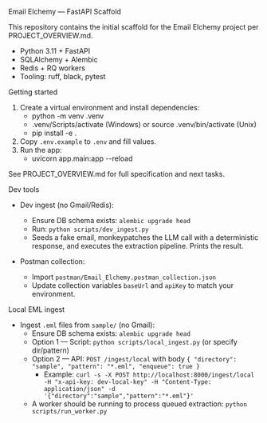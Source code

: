 Email Elchemy — FastAPI Scaffold

This repository contains the initial scaffold for the Email Elchemy project per PROJECT_OVERVIEW.md.

- Python 3.11 + FastAPI
- SQLAlchemy + Alembic
- Redis + RQ workers
- Tooling: ruff, black, pytest

Getting started

1. Create a virtual environment and install dependencies:
   - python -m venv .venv
   - .venv/Scripts/activate  (Windows) or source .venv/bin/activate (Unix)
   - pip install -e .
2. Copy `.env.example` to `.env` and fill values.
3. Run the app:
   - uvicorn app.main:app --reload

See PROJECT_OVERVIEW.md for full specification and next tasks.

Dev tools

- Dev ingest (no Gmail/Redis):
  - Ensure DB schema exists: `alembic upgrade head`
  - Run: `python scripts/dev_ingest.py`
  - Seeds a fake email, monkeypatches the LLM call with a deterministic response, and executes the extraction pipeline. Prints the result.

- Postman collection:
  - Import `postman/Email_Elchemy.postman_collection.json`
  - Update collection variables `baseUrl` and `apiKey` to match your environment.

Local EML ingest

- Ingest `.eml` files from `sample/` (no Gmail):
  - Ensure DB schema exists: `alembic upgrade head`
  - Option 1 — Script: `python scripts/local_ingest.py` (or specify dir/pattern)
  - Option 2 — API: `POST /ingest/local` with body `{ "directory": "sample", "pattern": "*.eml", "enqueue": true }`
    - Example: `curl -s -X POST http://localhost:8000/ingest/local -H "x-api-key: dev-local-key" -H "Content-Type: application/json" -d '{"directory":"sample","pattern":"*.eml"}'`
  - A worker should be running to process queued extraction: `python scripts/run_worker.py`
